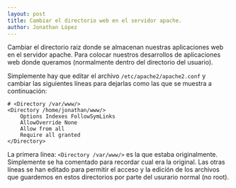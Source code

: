 ```yaml
---
layout: post
title: Cambiar el directorio web en el servidor apache.
author: Jonathan López
---
```


Cambiar el directorio raiz donde se almacenan nuestras aplicaciones web en el servidor apache. Para colocar nuestros desarrollos de aplicaciones web donde queramos (normalmente dentro del directorio del usuario).

Simplemente hay que editar el archivo `/etc/apache2/apache2.conf` y cambiar las siguientes líneas para dejarlas como las que se muestra a continuación:

	# <Directory /var/www/>
	<Directory /home/jonathan/www/>
		Options Indexes FollowSymLinks
		AllowOverride None
		Allow from all
		Require all granted
	</Directory>

La primera línea: `<Directory /var/www/>` es la que estaba originalmente. Simplemente se ha comentado para recordar cual era la original. Las otras líneas se han editado para permitir el acceso y la edición de los archivos que guardemos en estos directorios por parte del usurario normal (no root).